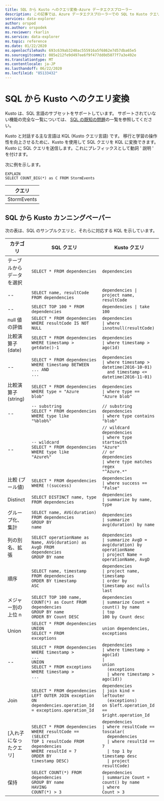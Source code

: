```yaml
---
title: SQL から Kusto へのクエリ変換-Azure データエクスプローラー
description: この記事では、Azure データエクスプローラーでの SQL to Kusto クエリの変換について説明します。
services: data-explorer
author: orspod
ms.author: orspodek
ms.reviewer: rkarlin
ms.service: data-explorer
ms.topic: reference
ms.date: 01/22/2020
ms.openlocfilehash: 693c639ab3240ac555916a5f6862e7d57dba65e5
ms.sourcegitcommit: 085e212fe9d497ee6f9f477dd0d5077f7a3e492e
ms.translationtype: MT
ms.contentlocale: ja-JP
ms.lasthandoff: 06/22/2020
ms.locfileid: "85133432"
---
```

# <a name="sql-to-kusto-query-translation"></a>SQL から Kusto へのクエリ変換

Kusto は、SQL 言語のサブセットをサポートしています。 サポートされていない機能の完全な一覧については、 [SQL の既知の問題](../api/tds/sqlknownissues.md)の一覧を参照してください。

Kusto と対話する主な言語は KQL (Kusto クエリ言語) です。 移行と学習の操作性を向上させるために、Kusto を使用して SQL クエリを KQL に変換できます。 Kusto に SQL クエリを送信します。これにプレフィックスとして動詞 ' 説明 ' を付けます。

次に例を示します。

<!-- csl: https://help.kusto.windows.net:443/Samples -->
```kusto
EXPLAIN 
SELECT COUNT_BIG(*) as C FROM StormEvents 
```

|クエリ|
|---|
|StormEvents<br>| C の集計 = count ()<br>| プロジェクト C|

## <a name="sql-to-kusto-cheat-sheet"></a>SQL から Kusto カンニングペーパー

次の表は、SQL のサンプルクエリと、それらに対応する KQL を示しています。

|カテゴリ |SQL クエリ |Kusto クエリ
|---|---|---
テーブルからデータを選択 |<code>SELECT * FROM dependencies</code> | <code>dependencies</code>
--|<code>SELECT name, resultCode FROM dependencies</code> |<code>dependencies &#124; project name, resultCode</code>
--|<code>SELECT TOP 100 * FROM dependencies</code> | <code>dependencies &#124; take 100</code>
null 値の評価 |<code>SELECT * FROM dependencies<br>WHERE resultCode IS NOT NULL</code> | <code>dependencies<br>&#124; where isnotnull(resultCode)</code>
比較演算子 (date) |<code>SELECT * FROM dependencies<br>WHERE timestamp > getdate()-1</code>| <code>dependencies<br>&#124; where timestamp > ago(1d)</code>
--|<code>SELECT * FROM dependencies<br>WHERE timestamp BETWEEN ... AND ...</code> |<code>dependencies<br>&#124; where timestamp > datetime(2016-10-01)<br>&nbsp;&nbsp;and timestamp <= datetime(2016-11-01)</code>
比較演算子 (string)|<code>SELECT * FROM dependencies<br>WHERE type = "Azure blob"</code> |<code>dependencies<br>&#124; where type == "Azure blob"</code>
--|<code>-- substring<br>SELECT * FROM dependencies<br>WHERE type like "%blob%"</code> |<code>// substring<br>dependencies<br>&#124; where type contains "blob"</code>
--|<code>-- wildcard<br>SELECT * FROM dependencies<br>WHERE type like "Azure%"</code> |<code>// wildcard<br>dependencies<br>&#124; where type startswith "Azure"<br>// or<br>dependencies<br>&#124; where type matches regex "^Azure.*"</code>
比較 (ブール値) |<code>SELECT * FROM dependencies<br>WHERE !(success)</code> |<code>dependencies<br>&#124; where success == "False"</code>
Distinct |<code>SELECT DISTINCT name, type  FROM dependencies</code> |<code>dependencies<br>&#124; summarize by name, type</code>
グループ化、集計 |<code>SELECT name, AVG(duration) FROM dependencies<br>GROUP BY name</code> |<code>dependencies<br>&#124; summarize avg(duration) by name</code>
列の別名、拡張 |<code>SELECT operationName as Name, AVG(duration) as AvgD FROM dependencies<br>GROUP BY name</code> |<code>dependencies<br>&#124; summarize AvgD = avg(duration) by operationName<br>&#124; project Name = operationName, AvgD</code>
順序 |<code>SELECT name, timestamp FROM dependencies<br>ORDER BY timestamp ASC</code> |<code>dependencies<br>&#124; project name, timestamp<br>&#124; order by timestamp asc nulls last</code>
メジャー別の上位 n |<code>SELECT TOP 100 name, COUNT(*) as Count FROM dependencies<br>GROUP BY name<br>ORDER BY Count DESC</code> |<code>dependencies<br>&#124; summarize Count = count() by name<br>&#124; top 100 by Count desc</code>
Union |<code>SELECT * FROM dependencies<br>UNION<br>SELECT * FROM exceptions</code> |<code>union dependencies, exceptions</code>
--|<code>SELECT * FROM dependencies<br>WHERE timestamp > ...<br>UNION<br>SELECT * FROM exceptions<br>WHERE timestamp > ...</code> |<code>dependencies<br>&#124; where timestamp > ago(1d)<br>&#124; union<br>&nbsp;&nbsp;(exceptions<br>&nbsp;&nbsp;&#124; where timestamp > ago(1d))</code>
Join |<code>SELECT * FROM dependencies <br>LEFT OUTER JOIN exception<br>ON dependencies.operation_Id = exceptions.operation_Id</code> |<code>dependencies<br>&#124; join kind = leftouter<br>&nbsp;&nbsp;(exceptions)<br>on $left.operation_Id == $right.operation_Id</code>
[入れ子になったクエリ] |<code>SELECT * FROM dependencies<br>WHERE resultCode == <br>(SELECT TOP 1 resultCode FROM dependencies<br>WHERE resultId = 7<br>ORDER BY timestamp DESC)</code> |<code>dependencies<br>&#124; where resultCode == toscalar(<br>&nbsp;&nbsp;dependencies<br>&nbsp;&nbsp;&#124; where resultId == 7<br>&nbsp;&nbsp;&#124; top 1 by timestamp desc<br>&nbsp;&nbsp;&#124; project resultCode)</code>
保持 |<code>SELECT COUNT(\*) FROM dependencies<br>GROUP BY name<br>HAVING COUNT(\*) > 3</code> |<code>dependencies<br>&#124; summarize Count = count() by name<br>&#124; where Count > 3</code>|
